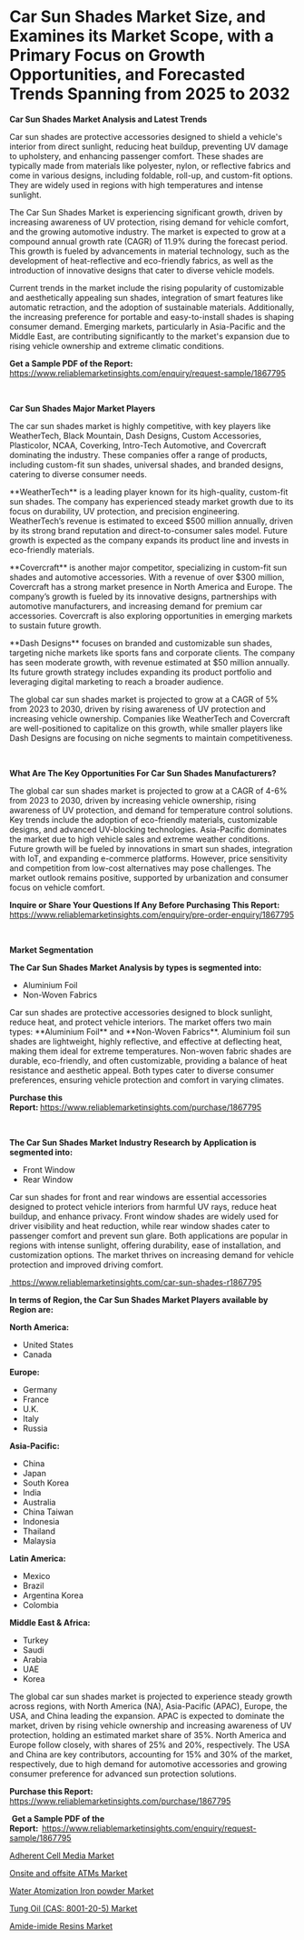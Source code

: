 <p><h1>Car Sun Shades Market Size, and Examines its Market Scope, with a Primary Focus on Growth Opportunities, and Forecasted Trends Spanning from 2025 to 2032</h1></p><p><strong>Car Sun Shades Market Analysis and Latest Trends</strong></p>
<p><p>Car sun shades are protective accessories designed to shield a vehicle's interior from direct sunlight, reducing heat buildup, preventing UV damage to upholstery, and enhancing passenger comfort. These shades are typically made from materials like polyester, nylon, or reflective fabrics and come in various designs, including foldable, roll-up, and custom-fit options. They are widely used in regions with high temperatures and intense sunlight.</p><p>The Car Sun Shades Market is experiencing significant growth, driven by increasing awareness of UV protection, rising demand for vehicle comfort, and the growing automotive industry. The market is expected to grow at a compound annual growth rate (CAGR) of 11.9% during the forecast period. This growth is fueled by advancements in material technology, such as the development of heat-reflective and eco-friendly fabrics, as well as the introduction of innovative designs that cater to diverse vehicle models.</p><p>Current trends in the market include the rising popularity of customizable and aesthetically appealing sun shades, integration of smart features like automatic retraction, and the adoption of sustainable materials. Additionally, the increasing preference for portable and easy-to-install shades is shaping consumer demand. Emerging markets, particularly in Asia-Pacific and the Middle East, are contributing significantly to the market's expansion due to rising vehicle ownership and extreme climatic conditions.</p></p>
<p><strong>Get a Sample PDF of the Report:&nbsp;</strong> <a href="https://www.reliablemarketinsights.com/enquiry/request-sample/1867795?utm_campaign=2039&utm_medium=2&utm_source=Github&utm_content=ia&utm_term=22012025&utm_id=car-sun-shades">https://www.reliablemarketinsights.com/enquiry/request-sample/1867795</a></p>
<p>&nbsp;</p>
<p><strong>Car Sun Shades Major Market Players</strong></p>
<p><p>The car sun shades market is highly competitive, with key players like WeatherTech, Black Mountain, Dash Designs, Custom Accessories, Plasticolor, NCAA, Coverking, Intro-Tech Automotive, and Covercraft dominating the industry. These companies offer a range of products, including custom-fit sun shades, universal shades, and branded designs, catering to diverse consumer needs.</p><p>**WeatherTech** is a leading player known for its high-quality, custom-fit sun shades. The company has experienced steady market growth due to its focus on durability, UV protection, and precision engineering. WeatherTech’s revenue is estimated to exceed $500 million annually, driven by its strong brand reputation and direct-to-consumer sales model. Future growth is expected as the company expands its product line and invests in eco-friendly materials.</p><p>**Covercraft** is another major competitor, specializing in custom-fit sun shades and automotive accessories. With a revenue of over $300 million, Covercraft has a strong market presence in North America and Europe. The company’s growth is fueled by its innovative designs, partnerships with automotive manufacturers, and increasing demand for premium car accessories. Covercraft is also exploring opportunities in emerging markets to sustain future growth.</p><p>**Dash Designs** focuses on branded and customizable sun shades, targeting niche markets like sports fans and corporate clients. The company has seen moderate growth, with revenue estimated at $50 million annually. Its future growth strategy includes expanding its product portfolio and leveraging digital marketing to reach a broader audience.</p><p>The global car sun shades market is projected to grow at a CAGR of 5% from 2023 to 2030, driven by rising awareness of UV protection and increasing vehicle ownership. Companies like WeatherTech and Covercraft are well-positioned to capitalize on this growth, while smaller players like Dash Designs are focusing on niche segments to maintain competitiveness.</p></p>
<p>&nbsp;</p>
<p><strong>What Are The Key Opportunities For Car Sun Shades Manufacturers?</strong></p>
<p><p>The global car sun shades market is projected to grow at a CAGR of 4-6% from 2023 to 2030, driven by increasing vehicle ownership, rising awareness of UV protection, and demand for temperature control solutions. Key trends include the adoption of eco-friendly materials, customizable designs, and advanced UV-blocking technologies. Asia-Pacific dominates the market due to high vehicle sales and extreme weather conditions. Future growth will be fueled by innovations in smart sun shades, integration with IoT, and expanding e-commerce platforms. However, price sensitivity and competition from low-cost alternatives may pose challenges. The market outlook remains positive, supported by urbanization and consumer focus on vehicle comfort.</p></p>
<p><strong>Inquire or Share Your Questions If Any Before Purchasing This Report:</strong> <a href="https://www.reliablemarketinsights.com/enquiry/pre-order-enquiry/1867795?utm_campaign=2039&utm_medium=2&utm_source=Github&utm_content=ia&utm_term=22012025&utm_id=car-sun-shades">https://www.reliablemarketinsights.com/enquiry/pre-order-enquiry/1867795</a></p>
<p>&nbsp;</p>
<p><strong>Market Segmentation</strong></p>
<p><strong>The Car Sun Shades Market Analysis by types is segmented into:</strong></p>
<p><ul><li>Aluminium Foil</li><li>Non-Woven Fabrics</li></ul></p>
<p><p>Car sun shades are protective accessories designed to block sunlight, reduce heat, and protect vehicle interiors. The market offers two main types: **Aluminium Foil** and **Non-Woven Fabrics**. Aluminium foil sun shades are lightweight, highly reflective, and effective at deflecting heat, making them ideal for extreme temperatures. Non-woven fabric shades are durable, eco-friendly, and often customizable, providing a balance of heat resistance and aesthetic appeal. Both types cater to diverse consumer preferences, ensuring vehicle protection and comfort in varying climates.</p></p>
<p><strong>Purchase this Report:&nbsp;</strong><a href="https://www.reliablemarketinsights.com/purchase/1867795?utm_campaign=2039&utm_medium=2&utm_source=Github&utm_content=ia&utm_term=22012025&utm_id=car-sun-shades">https://www.reliablemarketinsights.com/purchase/1867795</a></p>
<p>&nbsp;</p>
<p><strong>The Car Sun Shades Market Industry Research by Application is segmented into:</strong></p>
<p><ul><li>Front Window</li><li>Rear Window</li></ul></p>
<p><p>Car sun shades for front and rear windows are essential accessories designed to protect vehicle interiors from harmful UV rays, reduce heat buildup, and enhance privacy. Front window shades are widely used for driver visibility and heat reduction, while rear window shades cater to passenger comfort and prevent sun glare. Both applications are popular in regions with intense sunlight, offering durability, ease of installation, and customization options. The market thrives on increasing demand for vehicle protection and improved driving comfort.</p></p>
<p><a href="https://www.reliablemarketinsights.com/car-sun-shades-r1867795?utm_campaign=2039&utm_medium=2&utm_source=Github&utm_content=ia&utm_term=22012025&utm_id=car-sun-shades">&nbsp;https://www.reliablemarketinsights.com/car-sun-shades-r1867795</a></p>
<p><strong>In terms of Region, the Car Sun Shades Market Players available by Region are:</strong></p>
<p>
    <p> <strong> North America: </strong>
        <ul>
            <li>United States</li>
            <li>Canada</li>
        </ul>
        </p> 
    <p> <strong> Europe: </strong>
        <ul>
            <li>Germany</li>
            <li>France</li>
            <li>U.K.</li>
            <li>Italy</li>
            <li>Russia</li>
        </ul>
        </p> 
    <p> <strong> Asia-Pacific: </strong>
        <ul>
            <li>China</li>
            <li>Japan</li>
            <li>South Korea</li>
            <li>India</li>
            <li>Australia</li>
            <li>China Taiwan</li>
            <li>Indonesia</li>
            <li>Thailand</li>
            <li>Malaysia</li>
        </ul>
        </p> 
    <p> <strong> Latin America: </strong>
        <ul>
            <li>Mexico</li>
            <li>Brazil</li>
            <li>Argentina Korea</li>
            <li>Colombia</li>
        </ul>
        </p> 
    <p> <strong> Middle East & Africa: </strong>
        <ul>
            <li>Turkey</li>
            <li>Saudi</li>
            <li>Arabia</li>
            <li>UAE</li>
            <li>Korea</li>
        </ul>
    </p>
    </p>
<p><p>The global car sun shades market is projected to experience steady growth across regions, with North America (NA), Asia-Pacific (APAC), Europe, the USA, and China leading the expansion. APAC is expected to dominate the market, driven by rising vehicle ownership and increasing awareness of UV protection, holding an estimated market share of 35%. North America and Europe follow closely, with shares of 25% and 20%, respectively. The USA and China are key contributors, accounting for 15% and 30% of the market, respectively, due to high demand for automotive accessories and growing consumer preference for advanced sun protection solutions.</p></p>
<p><strong>Purchase this Report: </strong><a href="https://www.reliablemarketinsights.com/purchase/1867795?utm_campaign=2039&utm_medium=2&utm_source=Github&utm_content=ia&utm_term=22012025&utm_id=car-sun-shades">https://www.reliablemarketinsights.com/purchase/1867795</a></p>
<p>&nbsp;<strong>Get a Sample PDF of the Report:&nbsp;&nbsp;</strong><a href="https://www.reliablemarketinsights.com/enquiry/request-sample/1867795?utm_campaign=2039&utm_medium=2&utm_source=Github&utm_content=ia&utm_term=22012025&utm_id=car-sun-shades">https://www.reliablemarketinsights.com/enquiry/request-sample/1867795</a></p>
<p><strong></strong></p>
<p><p><a href="https://www.linkedin.com/pulse/adherent-cell-media-market-growth-forecast-20252032-127-gtpnc?utm_campaign=2039&utm_medium=2&utm_source=Github&utm_content=ia&utm_term=22012025&utm_id=car-sun-shades">Adherent Cell Media Market</a></p><p><a href="https://www.linkedin.com/pulse/onsite-offsite-atms-market-analysis-report-key-players-overview-3cnrf?utm_campaign=2039&utm_medium=2&utm_source=Github&utm_content=ia&utm_term=22012025&utm_id=car-sun-shades">Onsite and offsite ATMs Market</a></p><p><a href="https://www.linkedin.com/pulse/water-atomization-iron-powder-market-size-cagr-88-forecast-nznvc?utm_campaign=2039&utm_medium=2&utm_source=Github&utm_content=ia&utm_term=22012025&utm_id=car-sun-shades">Water Atomization Iron powder Market</a></p><p><a href="https://www.linkedin.com/pulse/industry-analysis-competitive-strategies-tung-oil-cas-8001-20-5-grvfe?utm_campaign=2039&utm_medium=2&utm_source=Github&utm_content=ia&utm_term=22012025&utm_id=car-sun-shades">Tung Oil (CAS: 8001-20-5) Market</a></p><p><a href="https://www.linkedin.com/pulse/amide-imide-resins-market-global-analysis-trends-forecasts-owy9f?utm_campaign=2039&utm_medium=2&utm_source=Github&utm_content=ia&utm_term=22012025&utm_id=car-sun-shades">Amide-imide Resins Market</a></p></p>
